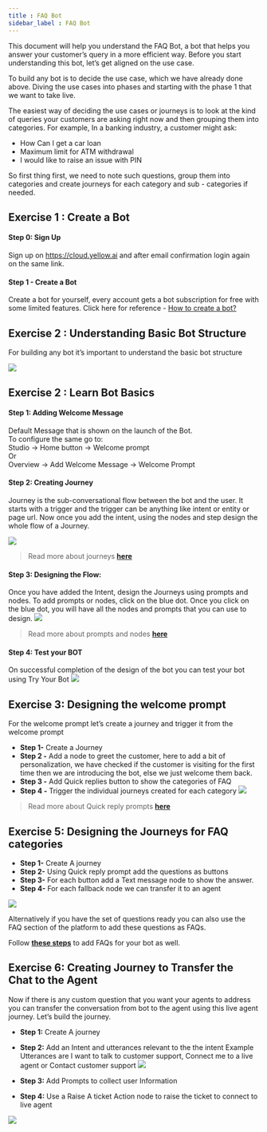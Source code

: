 ```yaml
---
title : FAQ Bot
sidebar_label : FAQ Bot 
---
```


This document will help you understand the FAQ Bot, a bot that helps you answer your customer’s query in a more efficient way. Before you start understanding this bot, let’s get aligned on the use case.

To build any bot is to decide the use case, which we have already done above. Diving the use cases into phases and starting with the phase 1 that we want to take live. 

The easiest way of deciding the use cases or journeys is to look at the kind of queries your customers are asking right now and then grouping them into categories.
For example, In a banking industry, a customer might ask: 
- How Can I get a car loan
- Maximum limit for ATM withdrawal
- I would like to raise an issue with PIN


So first thing first, we need to note such questions, group them into categories and create journeys for each category and sub - categories if needed.

## Exercise 1 : Create a Bot

#### Step 0: Sign Up
Sign up on https://cloud.yellow.ai and after email confirmation login again on the same link.

#### Step 1 - Create a Bot
Create a bot for yourself, every account gets a bot subscription for free with some limited features. Click here for reference - [How to create a bot? ](https://www.youtube.com/watch?v=DWdrstYFlG0)

## Exercise 2 : Understanding Basic Bot Structure

For building any bot it’s important to understand the basic bot structure

![](https://cdn.yellowmessenger.com/6BxmvyxiMXyG1633520010703.png)

## Exercise 2 : Learn Bot Basics

#### Step 1: Adding Welcome Message

Default Message that is shown on the launch of the Bot.  
To configure the same go to:  
Studio → Home button → Welcome prompt     
Or     
Overview → Add Welcome Message → Welcome Prompt

#### Step 2: Creating Journey

Journey is the sub-conversational flow between the bot and the user. It starts with a trigger and the trigger can be anything like intent or entity or page url.
Now once you add the intent, using the nodes and step design the whole flow of a Journey.

![](https://cdn.yellowmessenger.com/EjzIgxlptLxF1633528880229.JPG)

> Read more about journeys [**here**](https://docs.yellow.ai/docs/platform_concepts/studio/journeys)

#### Step 3:  Designing the Flow:

Once you have added the Intent, design the Journeys using prompts and nodes.
To add prompts or nodes, click on the blue dot.
Once you click on the blue dot, you will have all the nodes and prompts that you can use to design.
![](https://cdn.yellowmessenger.com/t3gz2Bghp2jC1633528418589.JPG)

> Read more about prompts and nodes [**here**](https://docs.yellow.ai/docs/platform_concepts/studio/steps/prompts-and-messages)


#### Step 4: Test your BOT

On successful completion of the design of the bot you can test your bot using Try Your Bot
![](https://cdn.yellowmessenger.com/z5a0kYG4QCq21633528280175.JPG)

## Exercise 3: Designing the welcome prompt

For the welcome prompt let’s create a journey and trigger it from the welcome prompt
- **Step 1-** Create a Journey 
- **Step 2 -**  Add a node to greet the customer, here to add a bit of personalization, we have checked if the customer is visiting for the first time then we are introducing the bot, else we just welcome them back.
- **Step 3 -** Add Quick replies button to show the categories of FAQ
- **Step 4 -** Trigger the individual journeys created for each category
![](https://cdn.yellowmessenger.com/rrIa3xuzfXH21634525077687.JPG)
> Read more about Quick reply prompts [**here**](https://docs.yellow.ai/docs/platform_concepts/studio/steps/prompts-and-messages#quick-replies)

## Exercise 5: Designing the Journeys for FAQ categories

- **Step 1-** Create A journey 
- **Step 2-** Using Quick reply prompt add the questions as buttons
- **Step 3-** For each button add a Text message node to show the answer.
- **Step 4-** For each fallback node we can transfer it to an agent

![](https://cdn.yellowmessenger.com/KbzJKmwOg7Ns1634525363463.JPG)

Alternatively if you have the set of questions ready you can also use the FAQ section of the platform to add these questions as FAQs.

Follow [**these steps**](https://docs.yellow.ai/docs/platform_concepts/studio/knowledge-management/add-faqs) to add FAQs for your bot as well.


## Exercise 6: Creating Journey to Transfer the Chat to the Agent

Now if there is any custom question that you want your agents to address you can transfer the conversation from bot to the agent using this live agent journey. Let’s build the journey.

- **Step 1:** Create A journey 
- **Step 2:** Add an Intent and utterances relevant to the the intent
Example Utterances are I want to talk to customer support, Connect me to a live agent or
Contact customer support
![](https://cdn.yellowmessenger.com/KE2gYzfIcFSF1633528065913.JPG)

- **Step 3:** Add Prompts to collect user Information
- **Step 4:** Use a Raise A ticket Action node to raise the ticket to connect to live agent

![](https://cdn.yellowmessenger.com/wWxB49BxsVVa1634525661373.JPG)